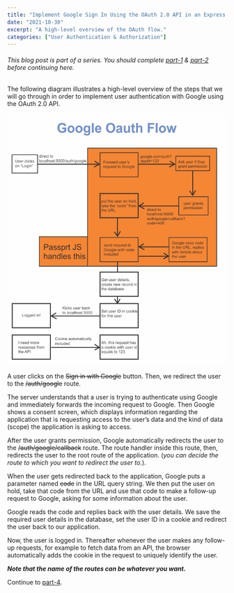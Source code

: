```yaml
---
title: "Implement Google Sign In Using the OAuth 2.0 API in an Express + React Application - Part-3"
date: "2021-10-30"
excerpt: "A high-level overview of the OAuth flow."
categories: ["User Authentication & Authorization"]
---
```


###### This blog post is part of a series. You should complete [part-1](https://hemanta.io/implement-google-sign-in-using-oauth2.0-api-in-an-express-and-react-application-part-1/) & [part-2](https://hemanta.io/implement-google-sign-in-using-the-oauth2.0-api-in-an-express-and-react-application-part-2/) before continuing here.

The following diagram illustrates a high-level overview of the steps that we will go through in order to implement user authentication with Google using the OAuth 2.0 API.

![OAuth Flow](../images/passport/oauthFlow.png)

A user clicks on the ~~Sign in with Google~~ button. Then, we redirect the user to the ~~/auth/google~~ route.

The server understands that a user is trying to authenticate using Google and immediately forwards the incoming request to Google. Then Google shows a consent screen, which displays information regarding the application that is requesting access to the user’s data and the kind of data (scope) the application is asking to access.

After the user grants permission, Google automatically redirects the user to the ~~/auth/google/callback~~ route. The route handler inside this route, then, redirects the user to the root route of the application. (_you can decide the route to which you want to redirect the user to._).

When the user gets redirected back to the application, Google puts a parameter named ~~code~~ in the URL query string. We then put the user on hold, take that code from the URL and use that code to make a follow-up request to Google, asking for some information about the user.

Google reads the code and replies back with the user details. We save the required user details in the database, set the user ID in a cookie and redirect the user back to our application.

Now, the user is logged in. Thereafter whenever the user makes any follow-up requests, for example to fetch data from an API, the browser automatically adds the cookie in the request to uniquely identify the user.

_**Note that the name of the routes can be whatever you want.**_

Continue to [part-4](https://hemanta.io/implement-google-sign-in-using-the-oauth2.0-api-in-an-express-and-react-application-part-4/).
